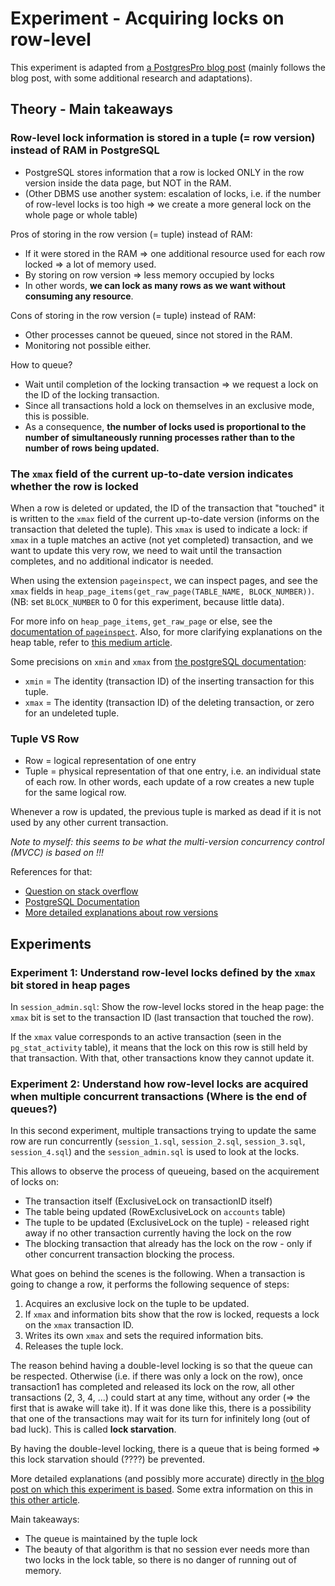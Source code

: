# Experiment - Acquiring locks on row-level

This experiment is adapted from [a PostgresPro blog post](https://postgrespro.com/blog/pgsql/5968005) (mainly follows
the blog post, with some additional research and adaptations).


## Theory - Main takeaways

### Row-level lock information is stored in a tuple (= row version) instead of RAM in PostgreSQL

- PostgreSQL stores information that a row is locked ONLY in the row version inside the data page, but NOT in the RAM.
- (Other DBMS use another system: escalation of locks, i.e. if the number of row-level locks is too high => we create a
  more general lock on the whole page or whole table)

Pros of storing in the row version (= tuple) instead of RAM:

- If it were stored in the RAM => one additional resource used for each row locked => a lot of memory used.
- By storing on row version => less memory occupied by locks
- In other words, **we can lock as many rows as we want without consuming any resource**.

Cons of storing in the row version (= tuple) instead of RAM:

- Other processes cannot be queued, since not stored in the RAM.
- Monitoring not possible either.

How to queue?

- Wait until completion of the locking transaction => we request a lock on the ID of the locking transaction.
- Since all transactions hold a lock on themselves in an exclusive mode, this is possible.
- As a consequence, **the number of locks used is proportional to the number of simultaneously running processes rather
  than to the number of rows being updated.**


### The `xmax` field of the current up-to-date version indicates whether the row is locked

When a row is deleted or updated, the ID of the transaction that "touched" it is written to the `xmax` field of the
current up-to-date version (informs on the transaction that deleted the tuple).
This `xmax` is used to indicate a lock: if `xmax` in a tuple matches an active (not yet completed) transaction, and we
want to update this very row, we need to wait until the transaction completes, and no additional indicator is needed. 

When using the extension `pageinspect`, we can inspect pages, and see the `xmax` fields in 
`heap_page_items(get_raw_page(TABLE_NAME, BLOCK_NUMBER))`. (NB: set `BLOCK_NUMBER` to 0 for this experiment, because 
little data).

For more info on `heap_page_items`, `get_raw_page` or else, see
the [documentation of `pageinspect`](https://www.postgresql.org/docs/current/pageinspect.html).
Also, for more clarifying explanations on the heap table, refer
to [this medium article](https://muatik.medium.com/notes-on-postgresql-internals-4050340c9f4f).

Some precisions on `xmin` and `xmax`
from [the postgreSQL documentation](https://www.postgresql.org/docs/7.2/sql-syntax-columns.html):

- `xmin` = The identity (transaction ID) of the inserting transaction for this tuple.
- `xmax` = The identity (transaction ID) of the deleting transaction, or zero for an undeleted tuple.



### Tuple VS Row

- Row = logical representation of one entry
- Tuple = physical representation of that one entry, i.e. an individual state of each row. In other words, each update
  of a row creates a new tuple for the same logical row.

Whenever a row is updated, the previous tuple is marked as dead if it is not used by any other current transaction.

_Note to myself: this seems to be what the multi-version concurrency control (MVCC) is based on !!!_ 

References for that:

- [Question on stack overflow](https://stackoverflow.com/questions/19799282/whats-the-difference-between-a-tuple-and-a-row-in-postgres)
- [PostgreSQL Documentation](https://www.postgresql.org/docs/7.2/sql-syntax-columns.html#:~:text=(Note%3A%20A%20tuple%20is%20an,xmax))
- [More detailed explanations about row versions](https://postgrespro.com/blog/pgsql/5967892)

## Experiments

### Experiment 1: Understand row-level locks defined by the `xmax` bit stored in heap pages

In `session_admin.sql`:
Show the row-level locks stored in the heap page: the `xmax` bit is set to the transaction ID (last transaction that
touched the row).

If the `xmax` value corresponds to an active transaction (seen in the `pg_stat_activity` table), it means that the lock
on this row is still held by that transaction. 
With that, other transactions know they cannot update it.

### Experiment 2: Understand how row-level locks are acquired when multiple concurrent transactions (Where is the end of queues?)

In this second experiment, multiple transactions trying to update the same row are run
concurrently (`session_1.sql`, `session_2.sql`, `session_3.sql`, `session_4.sql`) and the `session_admin.sql` is used to
look at the locks.

This allows to observe the process of queueing, based on the acquirement of locks on:

- The transaction itself (ExclusiveLock on transactionID itself)
- The table being updated (RowExclusiveLock on `accounts` table)
- The tuple to be updated (ExclusiveLock on the tuple) - released right away if no other transaction currently having
  the lock on the row
- The blocking transaction that already has the lock on the row - only if other concurrent transaction blocking the
  process.

What goes on behind the scenes is the following.
When a transaction is going to change a row, it performs the following sequence of steps:

1. Acquires an exclusive lock on the tuple to be updated.
2. If `xmax` and information bits show that the row is locked, requests a lock on the `xmax` transaction ID.
3. Writes its own `xmax` and sets the required information bits.
4. Releases the tuple lock.

The reason behind having a double-level locking is so that the queue can be respected.
Otherwise (i.e. if there was only a lock on the row), once transaction1 has completed and released its lock on the row,
all other transactions (2, 3, 4, ...) could start at any time, without any order (=> the first that is awake will take
it).
If it was done like this, there is a possibility that one of the transactions may wait for its turn for infinitely long
(out of bad luck). This is called **lock starvation**.

By having the double-level locking, there is a queue that is being formed => this lock starvation should (????) be
prevented.

More detailed explanations (and possibly more accurate) directly
in [the blog post on which this experiment is based](https://postgrespro.com/blog/pgsql/5968005).
Some extra information on this in [this other article](https://www.cybertec-postgresql.com/en/row-locks-in-postgresql/).

Main takeaways:

- The queue is maintained by the tuple lock
- The beauty of that algorithm is that no session ever needs more than two locks in the lock table, so there is no
  danger of running out of memory.



